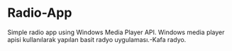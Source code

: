 # Radio-App
Simple radio app using Windows Media Player API. Windows media player apisi kullanılarak yapılan basit radyo uygulaması.-Kafa radyo.
